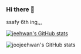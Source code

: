 ### Hi there 👋
ssafy 6th ing,,,



[![jeehwan's GitHub stats](https://github-readme-stats.vercel.app/api?username=joojeehwan)](https://github.com/anuraghazra/github-readme-stats)

![joojeehwan's GitHub stats](https://github-readme-stats.vercel.app/api?username=anuraghazra&count_private=true)

<!--
**joojeehwan/joojeehwan** is a ✨ _special_ ✨ repository because its `README.md` (this file) appears on your GitHub profile.

Here are some ideas to get you started:

- 🔭 I’m currently working on ...
- 🌱 I’m currently learning ...
- 👯 I’m looking to collaborate on ...
- 🤔 I’m looking for help with ...
- 💬 Ask me about ...
- 📫 How to reach me: ...
- 😄 Pronouns: ...
- ⚡ Fun fact: ...
-->
